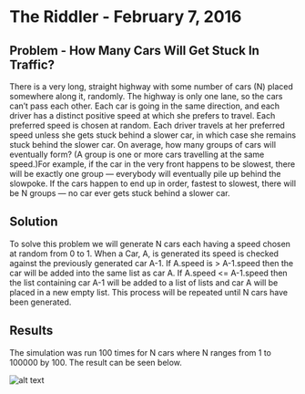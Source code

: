 # The Riddler - February 7, 2016
## Problem - How Many Cars Will Get Stuck In Traffic?
There is a very long, straight highway with some number of cars (N) placed somewhere along it, randomly.
The highway is only one lane, so the cars can’t pass each other. Each car is going in the same direction, and each
driver has a distinct positive speed at which she prefers to travel. Each preferred speed is chosen at random.
Each driver travels at her preferred speed unless she gets stuck behind a slower car, in which case she remains
stuck behind the slower car. On average, how many groups of cars will eventually form? (A group is one or more
cars travelling at the same speed.)For example, if the car in the very front happens to be slowest, there will be
exactly one group — everybody will eventually pile up behind the slowpoke. If the cars happen to end up in order,
fastest to slowest, there will be N groups — no car ever gets stuck behind a slower car.

## Solution
To solve this problem we will generate N cars each having a speed chosen at random from 0 to 1. When a Car, A, is generated
its speed is checked against the previously generated car A-1. If A.speed is > A-1.speed then the car will be added into the
same list as car A. If A.speed <= A-1.speed then the list containing car A-1 will be added to a list of lists and
car A will be placed in a new empty list. This process will be repeated until N cars have been generated.


## Results
The simulation was run 100 times for N cars where N ranges from 1 to 100000 by 100. The result can be seen below.

![alt text](https://github.com/rd11490/The-Riddler-Traffic/blob/master/Feb_5_16/Results.png "Simulation Results")